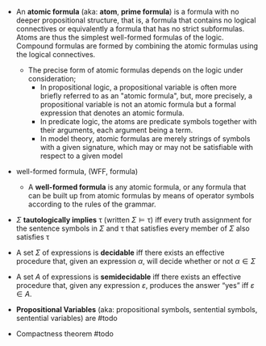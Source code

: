 

- An **atomic formula** (aka: **atom**, **prime formula**) is a formula with no deeper propositional structure, that is, a formula that contains no logical connectives or equivalently a formula that has no strict subformulas. Atoms are thus the simplest well-formed formulas of the logic. Compound formulas are formed by combining the atomic formulas using the logical connectives.
	- The precise form of atomic formulas depends on the logic under consideration; 
		- In propositional logic, a propositional variable is often more briefly referred to as an "atomic formula", but, more precisely, a propositional variable is not an atomic formula but a formal expression that denotes an atomic formula. 
		- In predicate logic, the atoms are predicate symbols together with their arguments, each argument being a term. 
		- In model theory, atomic formulas are merely strings of symbols with a given signature, which may or may not be satisfiable with respect to a given model


- well-formed formula, (WFF, formula)
	- A **well-formed formula** is any atomic formula, or any formula that can be built up from atomic formulas by means of operator symbols according to the rules of the grammar.


- $\Sigma$ **tautologically implies** $\uptau$ (written $\Sigma\models\uptau$) iff every truth assignment for the sentence symbols in $\Sigma$ and $\uptau$ that satisfies every member of $\Sigma$ also satisfies $\uptau$
- A set $\Sigma$ of expressions is **decidable** iff there exists an effective procedure that, given an expression $α$, will decide whether or not $α ∈ \Sigma$
- A set $A$ of expressions is **semidecidable** iff there exists an effective procedure that, given any expression $ε$, produces the answer “yes” iff $ε ∈ A$. 


- **Propositional Variables** (aka: propositional symbols, sentential symbols, sentential variables) are #todo 

- Compactness theorem #todo   
